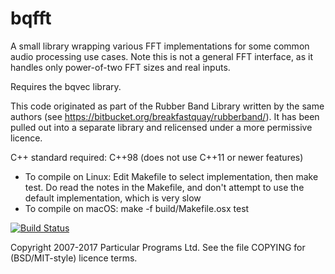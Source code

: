 
bqfft
=====

A small library wrapping various FFT implementations for some common
audio processing use cases. Note this is not a general FFT interface,
as it handles only power-of-two FFT sizes and real inputs.

Requires the bqvec library.

This code originated as part of the Rubber Band Library written by the
same authors (see https://bitbucket.org/breakfastquay/rubberband/).
It has been pulled out into a separate library and relicensed under a
more permissive licence.

C++ standard required: C++98 (does not use C++11 or newer features)

 * To compile on Linux: Edit Makefile to select implementation, then make test.
   Do read the notes in the Makefile, and don't attempt to use the default
   implementation, which is very slow
 * To compile on macOS: make -f build/Makefile.osx test

[![Build Status](https://travis-ci.org/breakfastquay/bqfft.svg?branch=master)](https://travis-ci.org/breakfastquay/bqfft)

Copyright 2007-2017 Particular Programs Ltd. See the file COPYING for
(BSD/MIT-style) licence terms.
